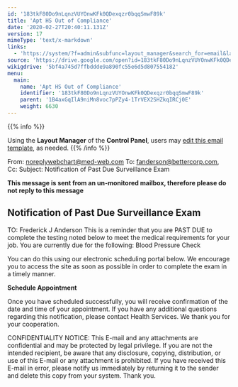 ```yaml
---
id: '183tkF80Do9nLqnzVUYOnwKFk0QDexqzr0bqqSmwF89k'
title: 'Apt HS Out of Compliance'
date: '2020-02-27T20:40:11.131Z'
version: 17
mimeType: 'text/x-markdown'
links:
  - 'https://system/?f=admin&subfunc=layout_manager&search_for=email&layout_search=Go&lv_layout_manager_limit=0&opp=edit&doc_type=EHSCOMP&old_module=Email&old_name=Apt+HS+Out+of+Compliance&active=0'
source: 'https://drive.google.com/open?id=183tkF80Do9nLqnzVUYOnwKFk0QDexqzr0bqqSmwF89k'
wikigdrive: '5bf4a745d7ffbddde9a890fc55e6d5d807554182'
menu:
  main:
    name: 'Apt HS Out of Compliance'
    identifier: '183tkF80Do9nLqnzVUYOnwKFk0QDexqzr0bqqSmwF89k'
    parent: '1B4axGqIlA9niMn8voc7pPZy4-1TrVEX2SHZkqIRCj0E'
    weight: 6630
---
```





{{% info %}}

Using the **Layout Manager** of the **Control Panel**, users may [edit this email template](https://system/?f=admin&subfunc=layout_manager&search_for=email&layout_search=Go&lv_layout_manager_limit=0&opp=edit&doc_type=EHSCOMP&old_module=Email&old_name=Apt+HS+Out+of+Compliance&active=0), as needed.
{{% /info %}}



From: noreplywebchart@med-web.com
To: fanderson@bettercorp.com,
Cc:
Subject: Notification of Past Due Surveillance Exam

****This message is sent from an un-monitored mailbox, therefore please do not reply to this message****
  
## **Notification of Past Due Surveillance Exam**  


TO: Frederick J Anderson
This is a reminder that you are PAST DUE to complete the testing noted below to meet the medical requirements for your job.
You are currently due for the following:
Blood Pressure Check

You can do this using our electronic scheduling portal below. We encourage you to access the site as soon as possible in order to complete the exam in a timely manner.

**Schedule Appointment**

Once you have scheduled successfully, you will receive confirmation of the date and time of your appointment.
If you have any additional questions regarding this notification, please contact Health Services.
We thank you for your cooperation.


CONFIDENTIALITY NOTICE: This E-mail and any attachments are confidential and may be protected by legal privilege. If you are not the intended recipient, be aware that any disclosure, copying, distribution, or use of this E-mail or any attachment is prohibited. If you have received this E-mail in error, please notify us immediately by returning it to the sender and delete this copy from your system. Thank you.
